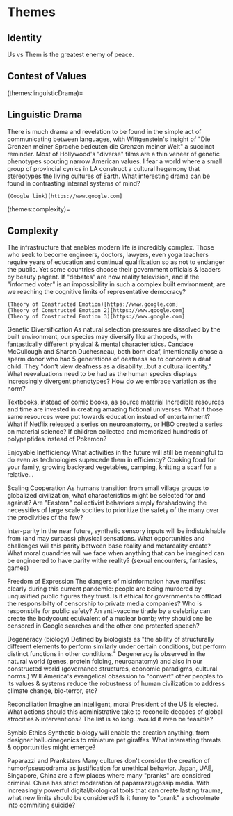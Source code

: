 # Themes

## Identity
Us vs Them is the greatest enemy of peace.

## Contest of Values

(themes:linguisticDrama)=
## Linguistic Drama
There is much drama and revelation to be found in the simple act of communicating between languages, with Wittgenstein's insight of "Die Grenzen meiner Sprache bedeuten die Grenzen meiner Welt" a succinct reminder. Most of Hollywood's "diverse" films are a thin veneer of genetic phenotypes spouting narrow American values. I fear a world where a small group of provincial cynics in LA construct a cultural hegemony that stereotypes the living cultures of Earth. What interesting drama can be found in contrasting internal systems of mind? 

```{dropdown} Examples
(Google link)[https://www.google.com]
```
(themes:complexity)=
## Complexity
The infrastructure that enables modern life is incredibly complex. Those who seek to become engineers, doctors, lawyers, even yoga teachers require years of education and continual qualification so as not to endanger the public. Yet some countries choose their government officials & leaders by beauty pagent. If "debates" are now reality television, and if the "informed voter" is an impossibility in such a complex built environment, are we reaching the cognitive limits of representative democracy?
```{margin} References
(Theory of Constructed Emotion)[https://www.google.com]
(Theory of Constructed Emotion 2)[https://www.google.com]
(Theory of Constructed Emotion 3)[https://www.google.com]
```

Genetic Diversification
As natural selection pressures are dissolved by the built environment, our species may diversify like arthopods, with fantastically different physical & mental characteristics. Candace McCullough and Sharon Duchesneau, both born deaf, intentionally chose a sperm donor who had 5 generations of deafness so to conceive a deaf child. They "don't view deafness as a disability...but a cultural identity." What reevaluations need to be had as the human species displays increasingly divergent phenotypes? How do we embrace variation as the norm?

Textbooks, instead of comic books, as source material
Incredible resources and time are invested in creating amazing fictional universes. What if those same resources were put towards education instead of entertainment? What if Netflix released a series on neuroanatomy, or HBO created a series on material science? If children collected and memorized hundreds of polypeptides instead of Pokemon?

Enjoyable Inefficiency
What activities in the future will still be meaningful to do even as technologies supercede them in efficiency? Cooking food for your family, growing backyard vegetables, camping, knitting a scarf for a relative...

Scaling Cooperation
As humans transition from small village groups to globalized civilization, what characteristics might be selected for and against? Are "Eastern" collectivist behaviors simply forshadowing the necessities of large scale socities to prioritize the safety of the many over the proclivities of the few?

Inter-parity
In the near future, synthetic sensory inputs will be indistuishable from (and may surpass) physical sensations. What opportunities and challenges will this parity between base reality and metareality create? What moral quandries will we face when anything that can be imagined can be engineered to have parity withe reality? (sexual encounters, fantasies, games)

Freedom of Expression
The dangers of misinformation have manifest clearly during this current pandemic: people are being murdered by unqualified public figures they trust. Is it ethical for governments to offload the responsibilty of censorship to private media companies? Who is responsbile for public safety? An anti-vaccine tirade by a celebrity can create the bodycount equivalent of a nuclear bomb; why should one be censored in Google searches and the other one protected speech?

Degeneracy (biology)
Defined by biologists as "the ability of structurally different elements to perform similarly under certain conditions, but perform distinct functions in other conditions." Degeneracy is observed in the natural world (genes, protein folding, neuroanatomy) and also in our constructed world (governance structures, economic paradigms, cultural norms.) Will America's evangelical obsession to "convert" other peoples to its values & systems reduce the robustness of human civilization to address climate change, bio-terror, etc?

Reconciliation
Imagine an intelligent, moral President of the US is elected. What actions should this administrative take to reconcile decades of global atrocities & interventions? The list is so long...would it even be feasible?

Synbio Ethics
Synthetic biology will enable the creation anything, from designer hallucinegenics to miniature pet giraffes. What interesting threats & opportunities might emerge? 

Paparazzi and Pranksters
Many cultures don't consider the creation of humor/pseudodrama as justification for unethical behavior. Japan, UAE, Singapore, China are a few places where many "pranks" are considred criminal. China has strict moderation of paparrazzi/gossip media. With increasingly powerful digital/biological tools that can create lasting trauma, what new limits should be considered? Is it funny to "prank" a schoolmate into commiting suicide?